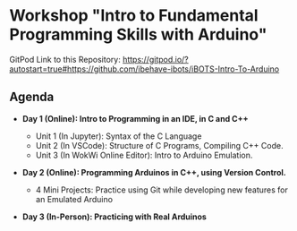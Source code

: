 # Workshop "Intro to Fundamental Programming Skills with Arduino"


GitPod Link to this Repository: https://gitpod.io/?autostart=true#https://github.com/ibehave-ibots/iBOTS-Intro-To-Arduino



## Agenda

  - **Day 1 (Online): Intro to Programming in an IDE, in C and C++**
    - Unit 1 (In Jupyter): Syntax of the C Language
    - Unit 2 (In VSCode): Structure of C Programs, Compiling C++ Code.
    - Unit 3 (In WokWi Online Editor): Intro to Arduino Emulation.

  - **Day 2 (Online): Programming Arduinos in C++, using Version Control.**
    - 4 Mini Projects: Practice using Git while developing new features for an Emulated Arduino

  - **Day 3 (In-Person): Practicing with Real Arduinos**


